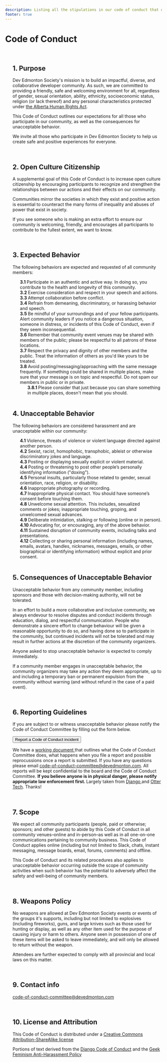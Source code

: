 ```yaml
---
description: Listing all the stipulations in our code of conduct that our members have to follow.
footer: true
---
```


# Code of Conduct

<div class="code-of-conduct">

 <ol>
            <li>
                <h2 class="text-xl font-bold py-2 border-b border-lightgrey">
                    1. Purpose
                </h2>
                <p class="py-2">
                    Dev Edmonton Society's mission is to build an impactful,
                    diverse, and collaborative developer community. As such, we
                    are committed to providing a friendly, safe and welcoming
                    environment for all, regardless of gender, sexual
                    orientation, ability, ethnicity, socioeconomic status,
                    religion (or lack thereof) and any personal characteristics
                    protected under
                    <a
                        class="text-brand-primary"
                        href="https://www.qp.alberta.ca/documents/Acts/A25P5.pdf"
                        target="_blank"
                        rel="noopener noreferrer"
                    >
                        the Alberta Human Rights Act</a
                    >.
                </p>
                <p class="py-2">
                    This Code of Conduct outlines our expectations for all those
                    who participate in our community, as well as the
                    consequences for unacceptable behavior.
                </p>
                <p class="py-2">
                    We invite all those who participate in Dev Edmonton Society
                    to help us create safe and positive experiences for
                    everyone.
                </p>
            </li>
            <li>
                <h2 class="text-xl font-bold py-2 border-b border-lightgrey">
                    2. Open Culture Citizenship
                </h2>
                <p class="py-2">
                    A supplemental goal of this Code of Conduct is to increase
                    open culture citizenship by encouraging participants to
                    recognize and strengthen the relationships between our
                    actions and their effects on our community.
                </p>
                <p class="py-2">
                    Communities mirror the societies in which they exist and
                    positive action is essential to counteract the many forms of
                    inequality and abuses of power that exist in society.
                </p>
                <p class="py-2">
                    If you see someone who is making an extra effort to ensure
                    our community is welcoming, friendly, and encourages all
                    participants to contribute to the fullest extent, we want to
                    know.
                </p>
            </li>
            <li>
                <h2 class="text-xl font-bold py-2 border-b border-lightgrey">
                    3. Expected Behavior
                </h2>
                <p class="py-2">
                    The following behaviors are expected and requested of all
                    community members:
                </p>
                <ol class="ml-10 multiLevelNumberNotation">
                    <li class="py-1">
                        Participate in an authentic and active way. In doing so,
                        you contribute to the health and longevity of this
                        community.
                    </li>
                    <li class="py-1">
                        Exercise consideration and respect in your speech and
                        actions.
                    </li>
                    <li class="py-1">Attempt collaboration before conflict.</li>
                    <li class="py-1">
                        Refrain from demeaning, discriminatory, or harassing
                        behavior and speech.
                    </li>
                    <li class="py-1">
                        Be mindful of your surroundings and of your fellow
                        participants. Alert community leaders if you notice a
                        dangerous situation, someone in distress, or incidents
                        of this Code of Conduct, even if they seem
                        inconsequential.
                    </li>
                    <li class="py-1">
                        Remember that community event venues may be shared with
                        members of the public; please be respectful to all
                        patrons of these locations.
                    </li>
                    <li class="py-1">
                        Respect the privacy and dignity of other members and the
                        public. Treat the information of others as you'd like
                        yours to be treated.
                    </li>
                    <li class="py-1">
                        Avoid posting/messaging/approaching with the same
                        message frequently. If something could be shared in
                        multiple places, make sure that your message is on topic
                        and respectful. Do not spam our members in public or in
                        private.
                        <ol class="ml-10 multiLevelNumberNotation">
                            <li class="py-1">
                                Please consider that just because you can share
                                something in multiple places, doesn't mean that
                                you should.
                            </li>
                        </ol>
                    </li>
                </ol>
            </li>
            <li>
                <h2 class="text-xl font-bold py-2 border-b border-lightgrey">
                    4. Unacceptable Behavior
                </h2>
                <p>
                    The following behaviors are considered harassment and are
                    unacceptable within our community:
                </p>
                <ol class="py-2 ml-10 multiLevelNumberNotation">
                    <li class="py-1">
                        Violence, threats of violence or violent language
                        directed against another person.
                    </li>
                    <li class="py-1">
                        Sexist, racist, homophobic, transphobic, ableist or
                        otherwise discriminatory jokes and language.
                    </li>
                    <li class="py-1">
                        Posting or displaying sexually explicit or violent
                        material.
                    </li>
                    <li class="py-1">
                        Posting or threatening to post other people’s personally
                        identifying information ("doxing").
                    </li>
                    <li class="py-1">
                        Personal insults, particularly those related to gender,
                        sexual orientation, race, religion, or disability.
                    </li>
                    <li class="py-1">
                        Inappropriate photography or recording.
                    </li>
                    <li class="py-1">
                        Inappropriate physical contact. You should have
                        someone’s consent before touching them.
                    </li>
                    <li class="py-1">
                        Unwelcome sexual attention. This includes, sexualized
                        comments or jokes; inappropriate touching, groping, and
                        unwelcomed sexual advances.
                    </li>
                    <li class="py-1">
                        Deliberate intimidation, stalking or following (online
                        or in person).
                    </li>
                    <li class="py-1">
                        Advocating for, or encouraging, any of the above
                        behavior.
                    </li>
                    <li class="py-1">
                        Sustained disruption of community events, including
                        talks and presentations.
                    </li>
                    <li class="py-1">
                        Collecting or sharing personal information (including
                        names, emails, avatars, handles, nicknames, messages,
                        emails, or other biographical or identifying
                        information) without explicit and prior consent.
                    </li>
                </ol>
            </li>
            <li>
                <h2 class="text-xl font-bold py-2 border-b border-lightgrey">
                    5. Consequences of Unacceptable Behavior
                </h2>
                <p class="py-2">
                    Unacceptable behavior from any community member, including
                    sponsors and those with decision-making authority, will not
                    be tolerated.
                </p>
                <p class="py-2">
                    In an effort to build a more collaborative and inclusive
                    community, we always endevour to resolve disputes and
                    conduct incidents through education, dialog, and respectful
                    communication. People who demonstrate a sincere effort to
                    change behaviour will be given a reasonable opportunity to
                    do so, and having done so to participate in the community,
                    but continued incidents will not be tolerated and may result
                    in further actions at the discretion of the community
                    organizers.
                </p>
                <p class="py-2">
                    Anyone asked to stop unacceptable behavior is expected to
                    comply immediately.
                </p>
                <p class="py-2">
                    If a community member engages in unacceptable behavior, the
                    community organizers may take any action they deem
                    appropriate, up to and including a temporary ban or
                    permanent expulsion from the community without warning (and
                    without refund in the case of a paid event).
                </p>
            </li>
            <li>
                <h2 class="text-xl font-bold py-2 border-b border-lightgrey">
                    6. Reporting Guidelines
                </h2>
                <p class="py-2">
                    If you are subject to or witness unacceptable behavior
                    please notify the Code of Conduct Committee by filling out
                    the form below.
                </p>
                <form action="https://forms.gle/NR56fRQUVzdbf1v3A">
                    <button
                        type="submit"
                        class="inline-flex justify-center py-2 px-4 border border-transparent text-sm leading-5 font-medium rounded-md text-white bg-indigo-600 hover:bg-indigo-500 focus:outline-none focus:border-indigo-700 focus:shadow-outline-indigo active:bg-indigo-700 transition duration-150 ease-in-out my-5"
                    >
                        Report a Code of Conduct incident
                    </button>
                </form>
                <p class="py-2">
                    We have a
                    <a
                        class="text-brand-primary"
                        href="https://docs.google.com/document/d/1mIXjGSY1P_R_KQ9z7fcbU_2_-yj2v99ir0op3Abx3SU/edit?usp=sharing"
                        target="_blank"
                        rel="noopener noreferrer"
                    >
                        working document
                    </a>
                    that outlines what the Code of Conduct Committee does, what
                    happens when you file a report and possible reprocussions
                    once a report is submitted. If you have any questions please
                    email
                    <a
                        class="text-brand-primary"
                        href="mailto:code-of-conduct-committee@devedmonton.com"
                    >
                        code-of-conduct-committee@devedmonton.com</a
                    >. All reports will be kept confidential to the board and
                    the Code of Conduct Committee.
                    <strong>
                        If you believe anyone is in physical danger, please
                        notify appropriate law enforcement first.
                    </strong>
                    Largely taken from
                    <a
                        class="text-brand-primary"
                        href="https://www.djangoproject.com/conduct/reporting/"
                        target="_blank"
                        rel="noopener noreferrer"
                    >
                        Django
                    </a>
                    and
                    <a
                        class="text-brand-primary"
                        href="https://otter.technology/"
                        target="_blank"
                        rel="noopener noreferrer"
                        >Otter Tech</a
                    >. Thanks!
                </p>
            </li>
            <li>
                <h2 class="text-xl font-bold py-2 border-b border-lightgrey">
                    7. Scope
                </h2>
                <p class="py-2">
                    We expect all community participants (people, paid or
                    otherwise; sponsors; and other guests) to abide by this Code
                    of Conduct in all community venues–online and in-person–as
                    well as in all one-on-one communications pertaining to
                    community business. This Code of Conduct applies online
                    (including but not limited to Slack, chats, instant
                    messaging, message boards, email, forums, comments) and
                    offline.
                </p>
                <p class="py-2">
                    This Code of Conduct and its related procedures also applies
                    to unacceptable behavior occurring outside the scope of
                    community activities when such behavior has the potential to
                    adversely affect the safety and well-being of community
                    members.
                </p>
            </li>
            <li>
                <h2 class="text-xl font-bold py-2 border-b border-lightgrey">
                    8. Weapons Policy
                </h2>
                <p class="py-2">
                    No weapons are allowed at Dev Edmonton Society events or
                    events of the groups it's supports, including but not
                    limited to explosives (including fireworks), guns, and large
                    knives such as those used for hunting or display, as well as
                    any other item used for the purpose of causing injury or
                    harm to others. Anyone seen in possession of one of these
                    items will be asked to leave immediately, and will only be
                    allowed to return without the weapon.
                </p>
                <p class="py-2">
                    Attendees are further expected to comply with all provincial
                    and local laws on this matter.
                </p>
            </li>
            <li>
                <h2 class="text-xl font-bold py-2 border-b border-lightgrey">
                    9. Contact info
                </h2>
                <p class="py-2">
                    <a
                        class="text-brand-primary"
                        href="mailto:code-of-conduct-committee@devedmonton.com"
                    >
                        code-of-conduct-committee@devedmonton.com</a
                    >
                </p>
            </li>
            <li>
                <h2 class="text-xl font-bold py-2 border-b border-lightgrey">
                    10. License and Attribution
                </h2>
                <div class="py-2">
                    <p class="py-2">
                        This Code of Conduct is distributed under a
                        <a
                            class="text-brand-primary"
                            href="https://creativecommons.org/licenses/by-sa/3.0/"
                            target="_blank"
                            rel="noopener noreferrer"
                        >
                            Creative Commons Attribution-ShareAlike license</a
                        >
                    </p>
                    <p class="py-2">
                        Portions of text derived from the
                        <a
                            class="text-brand-primary"
                            href="https://www.djangoproject.com/conduct/"
                            target="_blank"
                            rel="noopener noreferrer"
                        >
                            Django Code of Conduct</a
                        >
                        and the
                        <a
                            class="text-brand-primary"
                            href="https://geekfeminism.wikia.com/wiki/Conference_anti-harassment/Policy"
                            target="_blank"
                            rel="noopener noreferrer"
                        >
                            Geek Feminism Anti-Harassment Policy</a
                        >
                    </p>
                </div>
            </li>
        </ol>

<!-- # Code of Conduct

## 1. Purpose

Dev Edmonton Society's mission is to build an impactful, diverse, and collaborative developer community. As such, we are committed to providing a friendly, safe and welcoming environment for all, regardless of gender, sexual orientation, ability, ethnicity, socioeconomic status, religion (or lack thereof) and any personal characteristics protected under [the Alberta Human Rights Act.](https://www.qp.alberta.ca/documents/Acts/A25P5.pdf)

This Code of Conduct outlines our expectations for all those who participate in our community, as well as the consequences for unacceptable behavior.

We invite all those who participate in Dev Edmonton Society to help us create safe and positive experiences for everyone.

## 2. Open Culture Citizenship

A supplemental goal of this Code of Conduct is to increase open culture citizenship by encouraging participants to recognize and strengthen the relationships between our actions and their effects on our community.

Communities mirror the societies in which they exist and positive action is essential to counteract the many forms of inequality and abuses of power that exist in society.

If you see someone who is making an extra effort to ensure our community is welcoming, friendly, and encourages all participants to contribute to the fullest extent, we want to know.

## 3. Expected Behavior

- The following behaviors are expected and requested of all community members:
  1. Participate in an authentic and active way. In doing so, you contribute to the health and longevity of this community.
  2. Exercise consideration and respect in your speech and actions.
  3. Attempt collaboration before conflict.
  4. Refrain from demeaning, discriminatory, or harassing behavior and speech.
  5. Be mindful of your surroundings and of your fellow participants. Alert community leaders if you notice a dangerous situation, someone in distress, or incidents of this Code of Conduct, even if they seem inconsequential.
  6. Remember that community event venues may be shared with members of the public; please be respectful to all patrons of these locations.
  7. Respect the privacy and dignity of other members and the public. Treat the information of others as you'd like yours to be treated.
  8. Avoid posting/messaging/approaching with the same message frequently. If something could be shared in multiple places, make sure that your message is on topic and respectful. Do not spam our members in public or in private.
      1. Please consider that just because you can share something in multiple places, doesn't mean that you should.

## 4. Unacceptable Behavior

- The following behaviors are considered harassment and are unacceptable within our community:
  1. Violence, threats of violence or violent language directed against another person.
  2. Sexist, racist, homophobic, transphobic, ableist or otherwise discriminatory jokes and language.
  3. Posting or displaying sexually explicit or violent material.
  4. Posting or threatening to post other people’s personally identifying information ("doxing").
  5. Personal insults, particularly those related to gender, sexual orientation, race, religion, or disability.
  6. Inappropriate photography or recording.
  7. Inappropriate physical contact. You should have someone’s consent before touching them.
  8. Unwelcome sexual attention. This includes, sexualized comments or jokes; inappropriate touching, groping, and unwelcomed sexual advances.
  9. Deliberate intimidation, stalking or following (online or in person).
  10. Advocating for, or encouraging, any of the above behavior.
  11. Sustained disruption of community events, including talks and presentations.
  12. Collecting or sharing personal information (including names, emails, avatars, handles, nicknames, messages, emails, or other biographical or identifying information) without explicit and prior consent.

## 5. Consequences of Unacceptable Behavior
Unacceptable behavior from any community member, including sponsors and those with decision-making authority, will not be tolerated.

In an effort to build a more collaborative and inclusive community, we always endevour to resolve disputes and conduct incidents through education, dialog, and respectful communication. People who demonstrate a sincere effort to change behaviour will be given a reasonable opportunity to do so, and having done so to participate in the community, but continued incidents will not be tolerated and may result in further actions at the discretion of the community organizers.

Anyone asked to stop unacceptable behavior is expected to comply immediately.

If a community member engages in unacceptable behavior, the community organizers may take any action they deem appropriate, up to and including a temporary ban or permanent expulsion from the community without warning (and without refund in the case of a paid event).

## 6. Reporting Guidelines

If you are subject to or witness unacceptable behavior please notify the Code of Conduct Committee by filling out the form below.

[Report a Code of Conduct incident](https://docs.google.com/forms/d/e/1FAIpQLSeWe1Nqdgtn7GYuB6NIcUS0Iq9AI1aGvvI4vNdHqpeyGEuo3Q/viewform)

We have a [working document](https://docs.google.com/document/d/1mIXjGSY1P_R_KQ9z7fcbU_2_-yj2v99ir0op3Abx3SU/edit#heading=h.5uqxg272coht) that outlines what the Code of Conduct Committee does, what happens when you file a report and possible reprocussions once a report is submitted. If you have any questions please email code-of-conduct-committee@devedmonton.com. All reports will be kept confidential to the board and the Code of Conduct Committee. **If you believe anyone is in physical danger, please notify appropriate law enforcement first.** Largely taken from [Django](https://www.djangoproject.com/conduct/reporting/) and [Otter Tech](https://otter.technology/). Thanks!

## 7. Scope

We expect all community participants (people, paid or otherwise; sponsors; and other guests) to abide by this Code of Conduct in all community venues–online and in-person–as well as in all one-on-one communications pertaining to community business. This Code of Conduct applies online (including but not limited to Slack, chats, instant messaging, message boards, email, forums, comments) and offline.

This Code of Conduct and its related procedures also applies to unacceptable behavior occurring outside the scope of community activities when such behavior has the potential to adversely affect the safety and well-being of community members.

## 8. Weapons Policy

No weapons are allowed at Dev Edmonton Society events or events of the groups it's supports, including but not limited to explosives (including fireworks), guns, and large knives such as those used for hunting or display, as well as any other item used for the purpose of causing injury or harm to others. Anyone seen in possession of one of these items will be asked to leave immediately, and will only be allowed to return without the weapon.

Attendees are further expected to comply with all provincial and local laws on this matter.

## 9. Contact info

code-of-conduct-committee@devedmonton.com

## 10. License and Attribution

This Code of Conduct is distributed under a [Creative Commons Attribution-ShareAlike license](https://creativecommons.org/licenses/by-sa/3.0/)

Portions of text derived from the [Django Code of Conduct](https://www.djangoproject.com/conduct/) and the [Geek Feminism Anti-Harassment Policy](https://geekfeminism.fandom.com/wiki/Conference_anti-harassment/Policy) -->
</div>

<br><br>

<style>
/* these css changes are to be able to do the multilevel numbering on the Code
of Conduct page */
.code-of-conduct ol {
    counter-reset: section;
    list-style: none
}

.code-of-conduct li:before {
    counter-increment: section;
    content: counters(section, ".") " ";
    visibility: hidden;
}

.code-of-conduct .multiLevelNumberNotation > li:before {
    font-weight: bold;
    visibility: visible;
}
</style>
